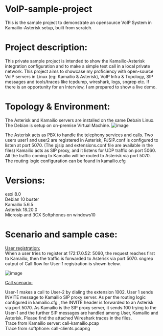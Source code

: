 # VoIP-sample-project
This is the sample project to demonstrate an opensource VoIP System in Kamailio-Asterisk setup, built from scratch.


# Project description: 
This private sample project is intended to show the Kamailio-Asterisk integration configuration and to make a simple test call in a local private network. 
This project aims to showcase my proficiency with open-source VoIP servers in Linux (eg: Kamailio & Asterisk), VoIP Infra & Topology, SIP messages and tools/traces like tcpdump, wireshark, logs, sngrep etc.
If there is an opportunity for an Interview, I am prepared to show a live demo.

# Topology & Environment:
The Asterisk and Kamailio servers are installed on the same Debain Linux. The Debian is setup on on-premise Virtual Machine. 
 ![image](https://github.com/chashnash/voip-sample-project/assets/143314204/0d6d52f1-b47d-4be2-818c-49a5b6672574)

The Asterisk acts as PBX to handle the telephony services and calls.
Two users user1 and user2 are registered in Asterisk,  PJSIP.conf is configured to listen at port 5070. (The pjsip and extensions.conf file are available in the files)
Kamailio acts as SIP proxy, and it listens for UDP traffic on port 5060. 
All the traffic coming to Kamailio will be routed to Asterisk via port 5070. The routing logic configuration can be found in kamailio.cfg 


# Versions:
esxi 8.0 <br>
Debian 10 buster<br>
Kamailio 5.6.5<br>
Asterisk 18.20.0<br>
Microsip and 3CX Softphones on windows10<br>

# Scenario and sample case:

<ins>User registration:</ins> <br>
When a user tries to register at 172.17.0.52: 5060, the request reaches first to Kamailio, then the traffic is forwarded to Asterisk via port 5070. 
sngrep output of Call flow for User-1 registration is shown below.

![image](https://github.com/chashnash/voip-sample-project/assets/143314204/3627aae1-373e-4c75-b2f2-397bf65a9f4b)

<ins>Call scenario:</ins>

User-1 makes a call to User-2 by dialing the extension 1002. User 1 sends INVITE message to Kamailio SIP  proxy server. As per the routing logic configured in kamailio.cfg , the INVITE header is forwarded to an Asterisk via port 5070. As Kamailio is the SIP proxy server, it sends 100 trying to the User-1 and the further SIP messages are handled among User, Kamailio and Asterisk. Please find the attached Wireshark traces in the files. <br>
Trace from Kamailio server:  call-kamailio.pcap <br>
Trace from softphone: call-clients.pcapng

